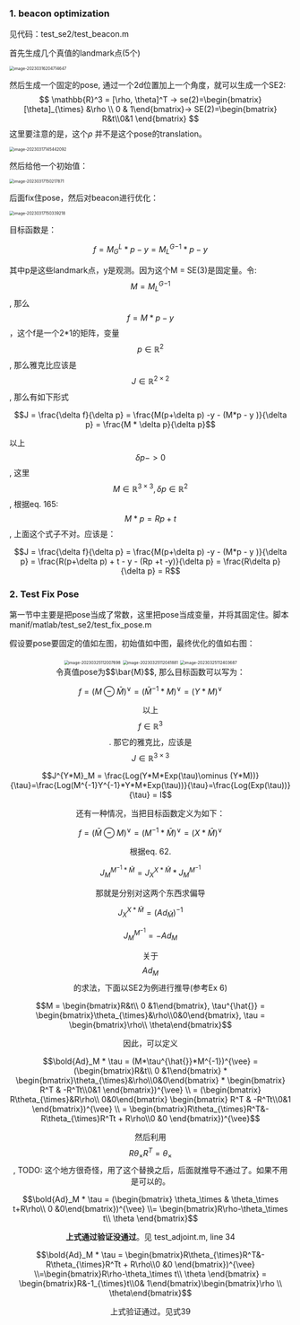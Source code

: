 ### 1. beacon optimization

见代码：test_se2/test_beacon.m

首先生成几个真值的landmark点(5个)

<img src="/home/junwangcas/Documents/working/typora_imgs/2023/se2_test/image-20230316204714647.png" alt="image-20230316204714647" style="zoom: 50%;" />

然后生成一个固定的pose, 通过一个2d位置加上一个角度，就可以生成一个SE2:  
$$
\mathbb{R}^3 = [\rho, \theta]^T -> se(2)=\begin{bmatrix} [\theta]_{\times} &\rho \\ 0 & 1\end{bmatrix}-> SE(2)=\begin{bmatrix} R&t\\0&1 \end{bmatrix}
$$
这里要注意的是，这个$\rho$ 并不是这个pose的translation。

<img src="/home/junwangcas/Documents/working/typora_imgs/2023/se2_test/image-20230317145442092.png" alt="image-20230317145442092" style="zoom: 50%;" />

然后给他一个初始值：

<img src="/home/junwangcas/Documents/working/typora_imgs/2023/se2_test/image-20230317150217871.png" alt="image-20230317150217871" style="zoom:50%;" />

后面fix住pose，然后对beacon进行优化：

<img src="/home/junwangcas/Documents/working/typora_imgs/2023/se2_test/image-20230317150339218.png" alt="image-20230317150339218" style="zoom:50%;" />

目标函数是：

$$f = M_G^L*p - y = {M_L^G}^{-1}*p - y$$

其中p是这些landmark点，y是观测。因为这个M = SE(3)是固定量。令: $$M = {M_L^G}^{-1}$$, 那么$$f = M * p - y$$，这个f是一个2*1的矩阵，变量$$p\in \mathbb{R}^2$$, 那么雅克比应该是$$J \in \mathbb{R}^{2\times 2}$$, 那么有如下形式

$$J = \frac{\delta f}{\delta p} = \frac{M(p+\delta p) -y - (M*p - y )}{\delta p} = \frac{M * \delta p}{\delta p}$$

以上$$\delta p -> 0$$, 这里$$M\in \mathbb{R}^{3\times 3}, \delta p \in \mathbb{R}^2$$,  根据eq. 165: $$M * p = Rp + t$$, 上面这个式子不对。应该是：

$$J = \frac{\delta f}{\delta p} = \frac{M(p+\delta p) -y - (M*p - y )}{\delta p} = \frac{R(p+\delta p) + t - y - (Rp +t -y)}{\delta p} = \frac{R\delta p}{\delta p} = R$$



### 2. Test Fix Pose

第一节中主要是把pose当成了常数，这里把pose当成变量，并将其固定住。脚本manif/matlab/test_se2/test_fix_pose.m

假设要pose要固定的值如左图，初始值如中图，最终优化的值如右图：

<center>
<img src="/home/junwangcas/Documents/working/typora_imgs/2023/se2_test/image-20230325112007698.png" alt="image-20230325112007698" style="zoom:50%;" />
<img src="/home/junwangcas/Documents/working/typora_imgs/2023/se2_test/image-20230325112041881.png" alt="image-20230325112041881" style="zoom:50%;" />
    <img src="/home/junwangcas/Documents/working/typora_imgs/2023/se2_test/image-20230325112403687.png" alt="image-20230325112403687" style="zoom:50%;" />
<center>
令真值pose为$$\bar{M}$$, 那么目标函数可以写为：

$$f = ( M \ominus \bar{M})^{\vee} = (\bar{M}^{-1}*M)^{\vee} = (Y * M)^{\vee}$$

以上$$f\in \mathbb{R}^{3}$$.  那它的雅克比，应该是$$J\in \mathbb{R}^{3\times 3}$$

$$J^{Y*M}_M = \frac{Log(Y*M*Exp(\tau)\ominus (Y*M))}{\tau}=\frac{Log(M^{-1}Y^{-1}*Y*M*Exp(\tau))}{\tau}=\frac{Log(Exp(\tau))}{\tau} = I$$

还有一种情况，当把目标函数定义为如下：

$$f = (\bar{M}\ominus M)^{\vee} = (M^{-1}*\bar{M})^\vee = (X * \bar{M})^\vee$$

根据eq. 62.

$$J_M^{M^{-1} * \bar{M}} = J_{X}^{X*\bar{M}} * J_M^{M^{-1}}$$

那就是分别对这两个东西求偏导

$$J_{X}^{X*\bar{M}} = (Ad_\bar{M})^{-1}$$

$$J_M^{M^{-1}} = -Ad_M$$

关于$$Ad_M$$的求法，下面以SE2为例进行推导(参考Ex 6)

$$M = \begin{bmatrix}R&t\\ 0 &1\end{bmatrix}, \tau^{\hat{}} = \begin{bmatrix}\theta_{\times}&\rho\\0&0\end{bmatrix}, \tau = \begin{bmatrix}\rho\\ \theta\end{bmatrix}$$

因此，可以定义

$$\bold{Ad}_M * \tau = (M*\tau^{\hat{}}*M^{-1})^{\vee} = (\begin{bmatrix}R&t\\ 0 &1\end{bmatrix} * \begin{bmatrix}\theta_{\times}&\rho\\0&0\end{bmatrix} * \begin{bmatrix} R^T & -R^Tt\\0&1 \end{bmatrix})^{\vee} \\ = (\begin{bmatrix} R\theta_{\times}&R\rho\\ 0&0\end{bmatrix} \begin{bmatrix} R^T & -R^Tt\\0&1 \end{bmatrix})^{\vee} \\ = \begin{bmatrix}R\theta_{\times}R^T&-R\theta_{\times}R^Tt + R\rho\\0 &0 \end{bmatrix})^{\vee}$$

然后利用$$R\theta_{\times}R^T = \theta_\times$$,  TODO: 这个地方很奇怪，用了这个替换之后，后面就推导不通过了。如果不用是可以的。

$$\bold{Ad}_M * \tau  = (\begin{bmatrix} \theta_\times & \theta_\times t+R\rho\\ 0 &0\end{bmatrix})^{\vee} \\= \begin{bmatrix}R\rho-\theta_\times t\\ \theta \end{bmatrix}$$ 

**上式通过验证没通过**。见 test_adjoint.m, line 34

$$\bold{Ad}_M * \tau = \begin{bmatrix}R\theta_{\times}R^T&-R\theta_{\times}R^Tt + R\rho\\0 &0 \end{bmatrix})^{\vee} \\=\begin{bmatrix}R\rho-\theta_\times t\\ \theta \end{bmatrix} = \begin{bmatrix}R&-1_{\times}t\\0& 1\end{bmatrix}\begin{bmatrix}\rho \\ \theta\end{bmatrix}$$

上式验证通过。见式39

